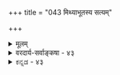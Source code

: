 +++
title = "043 मिथ्याभूतस्य सत्यम्"

+++
<details><summary>मूलम्</summary>

मिथ्याभूतस्य सत्यं निरुपधि भजते न ह्युपादानभावं तस्योपाधिश्च मिथ्यात्मक इति निरधिष्ठानता नास्य युक्ता ।  
तस्मात्सत्यानृते द्वे मिथुनमिति न सद्विश्वसत्ता ह्यबाध्या सद्विद्यायां च कार्यं ननु कथमसतस्सद्भवेदित्युपात्तम् ॥ ४३ ॥
</details>

<details><summary>वरदार्य-सर्वाङ्कषा - ४३</summary>

ब्रह्मणोऽविद्याश्रयत्वमनिवार्यमित्याशङ्कय समाधत्ते - मिथ्याभूतस्येत्यादि । मिथ्याभूतस्य जगतः निरुपधि **सत्यम्** = निरुपाधिकसत्यस्वरूपं ब्रह्म **उपादानभावम्** = उपादानकारणताम् न हि **भजते** = नैव प्राप्नोति । मिथ्यात्वं नाम बाधितत्वम्, सत्यत्वं त्वबाधितत्वम् । कथमनयोरुपादानोपादेयभावः ? ब्रह्मण उपादानत्वस्य वेदान्तोक्तत्वात्तन्निषेधासंभवेन 'निरुपधि' विशेषणम् । नित्यशुद्धबुद्धमुक्तस्वरूपं हि ब्रह्म स्वस्वरूपेण न ह्युपादानं भवेत्, तस्यासङ्गोदासीनस्वभावत्वात् । अतः कश्चनोपाधिर्वक्तव्यः । स एवाविद्यामायादिपदै - रुच्यते । तथा चाविद्योपहितं ब्रह्मैवोपादानम्, शुद्धं तु ब्रह्म अविद्यासाक्षि । अविद्याया अपि सत्यत्वे का हानिः ? इत्यत्र – **तस्य** = ब्रह्मणः **उपाधिश्च** = उपाधिभूताविद्यादिरपि **मिथ्यात्मकः** = सत्यत्वेऽद्वैतहान्या, उक्तरीत्योपादानत्वासंभवाच्च मिथ्यारूप एव भवेत् । तर्हि ब्रह्मणः कुत आवश्यकता ? अविद्ययैव निर्वाहादित्यत्र- **इति** = अविद्याया मिथ्यात्मकत्वादेव हेतोः **अस्य** = उपाधेः निरधिष्ठानता न **युक्ता** = अधिष्ठानमन्तरा मिथ्याकल्पनाया एवासंभवात्, निरधिष्ठानभ्रमस्य कुत्राप्यसंभवात् । अतः ब्रह्माधिष्ठिताविद्यैव अविद्योपहितं 

। 



189. 

456 

तस्मात् सत्यानृते द्वे मिथुनमिति न सत्; विश्वसत्ता ह्यबाध्या 

सद्विद्यायां च, कार्यं ननु कथमसतस्सद्भवेदित्युपात्तम् ॥43॥ 

[ उपादानोपादेययोस्सालक्षण्यनिरासः ] 

कार्याणां यत् सरूपं किमपि गुणमयं कारणं कापिलोक्तं 

तत् क्षिप्तं माक्षिकादेः क्रिमिमुखजननात् सूत्रकारैर्द्वितीये । तस्मान्मिथ्यात्मकस्य स्वयमनुपधिकं सत्यमेवास्तु सूतिः 

सत्योपादानवादे जगदपि न मृषा स्यादितीष्टं त्विदं नः ॥44॥ 

ब्रह्म वा साक्षाज्जगदुपादानम्, विशुद्धं तु ब्रह्म साक्षिमात्रमित्यविद्या आवश्यकी । **तस्मात्** = एवं विशिष्टस्यैवोपादानत्वात् सत्यानृते द्वे **मिथुनम्** = सत्यस्वरूपं ब्रह्म मिथ्याभूताविद्या च मिलित्वा जगदुपादानम्, न प्रत्येकम् । एवं मिलितस्यैवोपादानत्वात्, अविद्याऽवर्जनीया, तस्या मिथ्यात्वमप्यवर्जनीयम् ॥ 

एतन्निराकरोति - इति न सत् समीचीनम् । कुतः ? हि यतः **विश्वसत्ता** = जगतस्सत्यत्वम् **अबाध्या** = न बाधितुं शक्या । जगतो मिथ्यात्वं निश्चित्य खलूच्यते - 'मिथ्याभूतस्य सत्यं नोपादानम्' इति । जगतः कदापि कस्यापि बाधादर्शनात् कथं तस्य मिथ्यात्वम्? भाषितं च भवदाचार्यैरेवमेव ( ब्र.सू. 2- 2-29)। ब्रह्मतुल्यं सत्यत्वं नास्ति जगत इति तु संमतमेवास्माकमपि, जन्माद्यधिकरणे सत्यपदेन जगतो व्यावृत्तिमभिदधतः श्रीभाष्यकारस्य वचनात् । 'एकमेव ' इति श्रुत्या सृष्टेः पूर्वं ब्रह्मव्यतिरिक्तासद्भावसिद्ध्या जगतो मिथ्यात्वं सिद्धमित्यत्राह - सद्विद्यायामित्यादि । छान्दोग्ये षष्ठप्रपाठकोक्तायां सद्विद्यायाम् च **कार्यम्** = जगद्रूपं कार्यम् **सत्** = सद्रूपं असतः असद्रूपात् कारणात् कथं भवेत् ? इति उपात्तं **ननु** = प्रतिपादितं किल । 'तद्धैक आहुरसदेवेदमग्र आसीत् ' (छां.6-2-1) इति परपक्षमनूद्य, 'कुतस्तु खलु सौम्येवं स्यात् । कथमसतस्सज्जायेत ( 2 ) इति कार्यस्य जगतः सत्त्वात् कारणस्यापि सद्रूपत्वमुच्यते स्पष्टम् । एवं सति जगतो मिथ्यात्वं कुतस्सिद्धम् ? अतो मिथ्याभूतस्येत्यादिकमसंबद्धम् ॥ ४३ ॥
</details>


<details><summary>ಕನ್ನಡ - ४३</summary>

ब्रह्म जगत्तिगॆ उपादानकारणवॆम्बुदु इब्बरिगू सम्मत. ई उपादानत्ववन्नु समर्थिसबेकादरॆ अविद्यॆ अत्यावश्यकवॆम्ब वादवन्नु निराकरिसुत्तारॆ - मिथ्याभूतस्य निरुपधि सत्यं उपादानभावं न हि भजते - मिथैयाद ई जगत्तिगॆ नित्यनिर्विकारवाद ब्रह्म उपादान कारणवागलु साध्यविल्लवष्टॆ! आद्दरिन्द, तस्य उपाधिश्च मिथ्यात्मक इति अस्य निरधिष्ठानता न युक्ता आ ब्रह्मक्कॆ उपाधियाद वस्तुवू जगत्तन्तॆ मिथ्यारूपवागुवुदु अनिवार्यवागुवुदरिन्दलू, निरधिष्ठान भ्रमवन्नु ऒप्पलु साध्यविल्लद्दरिन्दलू, ई उपाधिगॆ अधिष्ठानविल्लदिरलु साध्यविल्ल. द्वे 

तस्मात् सत्यानृते द्वे मिथुनं - हीगॆ अधिष्ठानवागि सत्यवाद ब्रह्मवू, उपादानवागि मिथैयाद अविद्यॆयू इल्लदॆ शुद्ध ब्रह्मक्कॆ जगदुपादानत्व सम्भविसलारद कारण, सत्य मत्तु असत्य रूप वाद ई ऎरडू सेरिये जॊतॆयागि सृष्टादिगळिगॆ कारणवागुत्तदॆ. आद्दरिन्द अविद्यॆ अत्यन्त आवश्यक. 

इति न सत्, विश्वसत्ता अबाध्या हि ऎम्बुदु, जगत्तु सत्यवॆम्बु दन्नु याव रीतियल्लू निराकरिसलु साध्यविल्लदरिन्द युक्तवल्ल. सद्वि न्यायाञ्च असतः सत् कार्यं ननु कथं भवेत् इति उपां 

श्लोक 44] 

\- 

189. 

नायकसर 

(प्रपञ्च मिथैयादरू अविद्यॆ सिद्धिसुवुदिल्ल] 

221. 

कार्याणां यत्नरूपं किमपि गुणमयं कारणं कापिलोक्तं तप्तं माक्षिकादेः क्रिमिमुखजनिना सूत्रकारैद्वितीये । तस्मान्निध्यात्मकस्य स्वयमनुपधिकं सत्यमेवास्तु सूतिः 

सत्यपादानवादे जगदपि न मृषा स्यादितीष्टं त्विदं नः ॥ - छान्दोग्यद सद्विद्यॆयल्लू सह असत्यदिन्द सत्यवाद ई जगत्तु आगलु साध्यविल्ल ऎन्दु प्रतिपादितवागिदॆ. 

इल्लि कार्यवर्गवन्नु 'सत्' शब्ददिन्द निर्दॆश माडि, अदर कारण “असत्' आगिरलु साध्यविल्लवॆन्दु स्पष्टवागि हेळिरुवुदरिन्द जगत्तिगू, अदर उपादानक्कू मिथ्यात्व सर्वथा श्रुतिविरुद्ध ॥ ४३ ।
</details>

